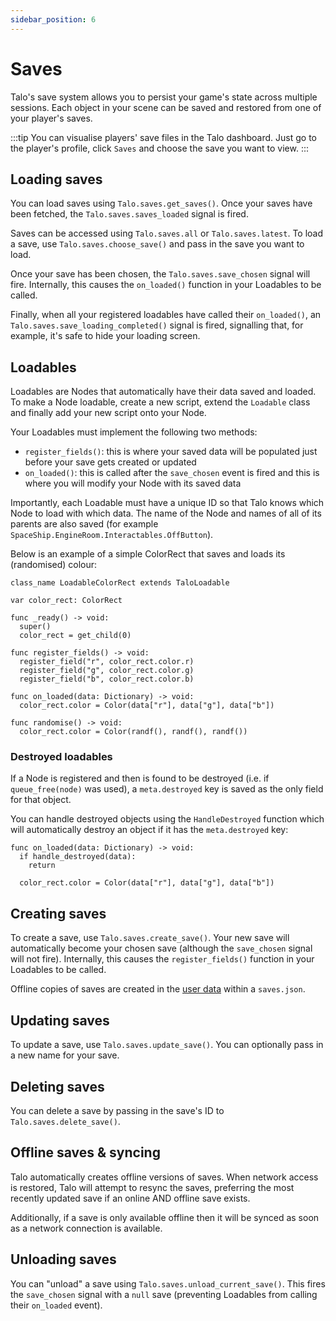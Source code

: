 ```yaml
---
sidebar_position: 6
---
```


# Saves

Talo's save system allows you to persist your game's state across multiple sessions. Each object in your scene can be saved and restored from one of your player's saves.

<!-- Check out the `SavesPlayground` demo scene for additional examples. -->

:::tip
You can visualise players' save files in the Talo dashboard. Just go to the player's profile, click `Saves` and choose the save you want to view.
:::

## Loading saves

You can load saves using `Talo.saves.get_saves()`. Once your saves have been fetched, the `Talo.saves.saves_loaded` signal is fired.

Saves can be accessed using `Talo.saves.all` or `Talo.saves.latest`. To load a save, use `Talo.saves.choose_save()` and pass in the save you want to load.

Once your save has been chosen, the `Talo.saves.save_chosen` signal will fire. Internally, this causes the `on_loaded()` function in your Loadables to be called.

Finally, when all your registered loadables have called their `on_loaded()`, an `Talo.saves.save_loading_completed()` signal is fired, signalling that, for example, it's safe to hide your loading screen.

## Loadables

Loadables are Nodes that automatically have their data saved and loaded. To make a Node loadable, create a new script, extend the `Loadable` class and finally add your new script onto your Node.

Your Loadables must implement the following two methods:
- `register_fields()`: this is where your saved data will be populated just before your save gets created or updated
- `on_loaded()`: this is called after the `save_chosen` event is fired and this is where you will modify your Node with its saved data

Importantly, each Loadable must have a unique ID so that Talo knows which Node to load with which data. The name of the Node and names of all of its parents are also saved (for example `SpaceShip.EngineRoom.Interactables.OffButton`).

Below is an example of a simple ColorRect that saves and loads its (randomised) colour:

```gdscript title="loadable_color_rect.gd"
class_name LoadableColorRect extends TaloLoadable

var color_rect: ColorRect

func _ready() -> void:
  super()
  color_rect = get_child(0)

func register_fields() -> void:
  register_field("r", color_rect.color.r)
  register_field("g", color_rect.color.g)
  register_field("b", color_rect.color.b)

func on_loaded(data: Dictionary) -> void:
  color_rect.color = Color(data["r"], data["g"], data["b"])

func randomise() -> void:
  color_rect.color = Color(randf(), randf(), randf())
```

### Destroyed loadables

If a Node is registered and then is found to be destroyed (i.e. if `queue_free(node)` was used), a `meta.destroyed` key is saved as the only field for that object.

You can handle destroyed objects using the `HandleDestroyed` function which will automatically destroy an object if it has the `meta.destroyed` key:

```gdscript
func on_loaded(data: Dictionary) -> void:
  if handle_destroyed(data):
    return

  color_rect.color = Color(data["r"], data["g"], data["b"])
```

## Creating saves

To create a save, use `Talo.saves.create_save()`. Your new save will automatically become your chosen save (although the `save_chosen` signal will not fire). Internally, this causes the `register_fields()` function in your Loadables to be called.

Offline copies of saves are created in the [user data](https://docs.godotengine.org/en/stable/tutorials/io/data_paths.html#accessing-persistent-user-data-user) within a `saves.json`.

## Updating saves

To update a save, use `Talo.saves.update_save()`. You can optionally pass in a new name for your save.

## Deleting saves

You can delete a save by passing in the save's ID to `Talo.saves.delete_save()`.

## Offline saves & syncing

Talo automatically creates offline versions of saves. When network access is restored, Talo will attempt to resync the saves, preferring the most recently updated save if an online AND offline save exists.

Additionally, if a save is only available offline then it will be synced as soon as a network connection is available.

## Unloading saves

You can "unload" a save using `Talo.saves.unload_current_save()`. This fires the `save_chosen` signal with a `null` save (preventing Loadables from calling their `on_loaded` event).
